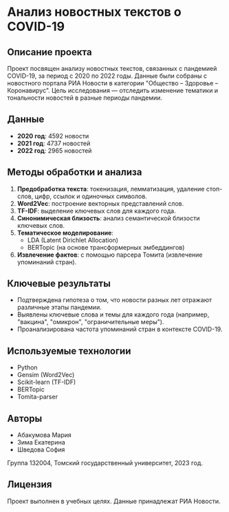 # Анализ новостных текстов о COVID-19

## Описание проекта

Проект посвящен анализу новостных текстов, связанных с пандемией COVID-19, за период с 2020 по 2022 годы. Данные были собраны с новостного портала РИА Новости в категории "Общество – Здоровье – Коронавирус". Цель исследования — отследить изменение тематики и тональности новостей в разные периоды пандемии.

## Данные

- **2020 год**: 4592 новости  
- **2021 год**: 4737 новостей  
- **2022 год**: 2965 новостей  

## Методы обработки и анализа

1. **Предобработка текста**: токенизация, лемматизация, удаление стоп-слов, цифр, ссылок и одиночных символов.
2. **Word2Vec**: построение векторных представлений слов.
3. **TF-IDF**: выделение ключевых слов для каждого года.
4. **Синонимическая близость**: анализ семантической близости ключевых слов.
5. **Тематическое моделирование**: 
   - LDA (Latent Dirichlet Allocation)
   - BERTopic (на основе трансформерных эмбеддингов)
6. **Извлечение фактов**: с помощью парсера Томита (извлечение упоминаний стран).

## Ключевые результаты

- Подтверждена гипотеза о том, что новости разных лет отражают различные этапы пандемии.
- Выявлены ключевые слова и темы для каждого года (например, "вакцина", "омикрон", "ограничительные меры").
- Проанализирована частота упоминаний стран в контексте COVID-19.

## Используемые технологии

- Python
- Gensim (Word2Vec)
- Scikit-learn (TF-IDF)
- BERTopic
- Tomita-parser

## Авторы

- Абакумова Мария
- Зима Екатерина
- Шведова София

Группа 132004, Томский государственный университет, 2023 год.

## Лицензия

Проект выполнен в учебных целях. Данные принадлежат РИА Новости.

